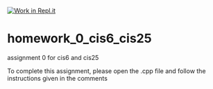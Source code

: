 [![Work in Repl.it](https://classroom.github.com/assets/work-in-replit-14baed9a392b3a25080506f3b7b6d57f295ec2978f6f33ec97e36a161684cbe9.svg)](https://classroom.github.com/online_ide?assignment_repo_id=3003236&assignment_repo_type=AssignmentRepo)
# homework_0_cis6_cis25
assignment 0 for cis6 and cis25

To complete this assignment, please open the .cpp file and follow the instructions given in the comments
